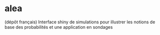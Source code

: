 alea
====

(dépôt français) Interface shiny de simulations pour illustrer les notions de base des probabilités et une application en sondages
